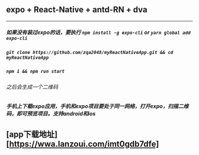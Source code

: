 ## expo + React-Native + antd-RN + dva
- - -  
##### 如果没有装过expo的话，要执行 `npm install -g expo-cli` or `yarn global add expo-cli ` 
##### ``git clone https://github.com/zqa2048/myReactNativeApp.git && cd myReactNativeApp``
##### ` npm i && npm run start ` 
######  之后会生成一个二维码
##### 手机上下载expo应用，手机和expo项目要处于同一网络，打开expo，扫描二维码，即可预览项目。支持android和ios

## [app下载地址][https://wwa.lanzoui.com/imt0gdb7dfe]
